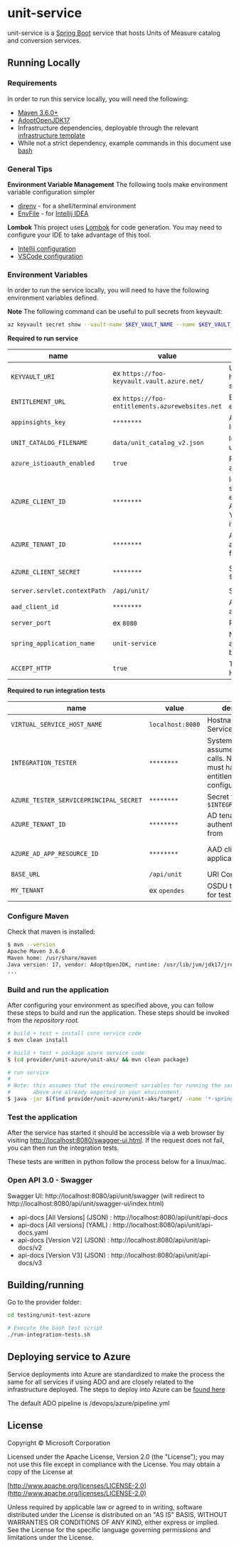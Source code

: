 # unit-service

unit-service is a [Spring Boot](https://spring.io/projects/spring-boot) service that hosts Units of Measure catalog and conversion services.

## Running Locally

### Requirements

In order to run this service locally, you will need the following:

- [Maven 3.6.0+](https://maven.apache.org/download.cgi)
- [AdoptOpenJDK17](https://adoptopenjdk.net/)
- Infrastructure dependencies, deployable through the relevant [infrastructure template](https://dev.azure.com/slb-des-ext-collaboration/open-data-ecosystem/_git/infrastructure-templates?path=%2Finfra&version=GBmaster&_a=contents)
- While not a strict dependency, example commands in this document use [bash](https://www.gnu.org/software/bash/)

### General Tips

**Environment Variable Management**
The following tools make environment variable configuration simpler
 - [direnv](https://direnv.net/) - for a shell/terminal environment
 - [EnvFile](https://plugins.jetbrains.com/plugin/7861-envfile) - for [Intellij IDEA](https://www.jetbrains.com/idea/)

**Lombok**
This project uses [Lombok](https://projectlombok.org/) for code generation. You may need to configure your IDE to take advantage of this tool.
 - [Intellij configuration](https://projectlombok.org/setup/intellij)
 - [VSCode configuration](https://projectlombok.org/setup/vscode)


### Environment Variables

In order to run the service locally, you will need to have the following environment variables defined.

**Note** The following command can be useful to pull secrets from keyvault:
```bash
az keyvault secret show --vault-name $KEY_VAULT_NAME --name $KEY_VAULT_SECRET_NAME --query value -otsv
```

**Required to run service**

| name | value | description | sensitive? | source |
| ---  | ---   | ---         | ---        | ---    |
| `KEYVAULT_URI` | ex `https://foo-keyvault.vault.azure.net/` | URI of KeyVault that holds application secrets | no | output of infrastructure deployment |
| `ENTITLEMENT_URL` | ex `https://foo-entitlements.azurewebsites.net` | Entitlements API endpoint | no | output of infrastructure deployment |
| `appinsights_key` | `********` | API Key for App Insights | yes | output of infrastructure deployment |
| `UNIT_CATALOG_FILENAME` | `data/unit_catalog_v2.json` | location of unit_catalog_v2.json | no | -- |
| `azure_istioauth_enabled` | `true` | Flag to Disable AAD auth | no | -- |
| `AZURE_CLIENT_ID` | `********` | Identity to run the service locally. This enables access to Azure resources. You only need this if running locally | yes | keyvault secret: `$KEYVAULT_URI/secrets/app-dev-sp-username` |
| `AZURE_TENANT_ID` | `********` | AD tenant to authenticate users from | yes | keyvault secret: `$KEYVAULT_URI/secrets/app-dev-sp-tenant-id` |
| `AZURE_CLIENT_SECRET` | `********` | Secret for `$AZURE_CLIENT_ID` | yes | keyvault secret: `$KEYVAULT_URI/secrets/app-dev-sp-password` |
| `server.servlet.contextPath` | `/api/unit/` | Servlet context path | no | - |
| `aad_client_id` | `********` | AAD client application ID | yes | output of infrastructure deployment |
| `server_port` | ex `8080` | Port of the server | no | -- |
| `spring_application_name` | `unit-service` | Name of application. Needed by App Insights | no | -- |
| `ACCEPT_HTTP` | `true` | TEMPORARY UNTIL HTTPS | no | -- |

**Required to run integration tests**

| name | value | description | sensitive? | source |
| ---  | ---   | ---         | ---        | ---    |
| `VIRTUAL_SERVICE_HOST_NAME` | `localhost:8080` | Hostname of Service | no | -- |
| `INTEGRATION_TESTER` | `********` | System identity to assume for API calls. Note: this user must have entitlements configured already | no | -- |
| `AZURE_TESTER_SERVICEPRINCIPAL_SECRET` | `********` | Secret for `$INTEGRATION_TESTER` | yes | -- |
| `AZURE_TENANT_ID` | `********` | AD tenant to authenticate users from | yes | -- |
| `AZURE_AD_APP_RESOURCE_ID` | `********` | AAD client application ID | yes | output of infrastructure deployment |
| `BASE_URL` | `/api/unit` | URI Context Path | no | -- |
| `MY_TENANT` | ex `opendes` | OSDU tenant used for testing | no | -- |


### Configure Maven

Check that maven is installed:
```bash
$ mvn --version
Apache Maven 3.6.0
Maven home: /usr/share/maven
Java version: 17, vendor: AdoptOpenJDK, runtime: /usr/lib/jvm/jdk17/jre
...
```

### Build and run the application

After configuring your environment as specified above, you can follow these steps to build and run the application. These steps should be invoked from the *repository root.*

```bash
# build + test + install core service code
$ mvn clean install

# build + test + package azure service code
$ (cd provider/unit-azure/unit-aks/ && mvn clean package)

# run service
#
# Note: this assumes that the environment variables for running the service as outlined
#       above are already exported in your environment.
$ java -jar $(find provider/unit-azure/unit-aks/target/ -name '*-spring-boot.jar')
```

### Test the application

After the service has started it should be accessible via a web browser by visiting [http://localhost:8080/swagger-ui.html](http://localhost:8080/swagger-ui.html). If the request does not fail, you can then run the integration tests.

These tests are written in python follow the process below for a linux/mac.

### Open API 3.0 - Swagger
Swagger UI: http://localhost:8080/api/unit/swagger (will redirect to http://localhost:8080/api/unit/swagger-ui/index.html)
- api-docs [All Versions] (JSON) : http://localhost:8080/api/unit/api-docs
- api-docs [All versions] (YAML) : http://localhost:8080/api/unit/api-docs.yaml
- api-docs [Version V2] (JSON) : http://localhost:8080/api/unit/api-docs/v2
- api-docs [Version V3] (JSON) : http://localhost:8080/api/unit/api-docs/v3


## Building/running
Go to the provider folder:
```bash
cd testing/unit-test-azure

# Execute the bash test script
./run-integration-tests.sh
```

## Deploying service to Azure

Service deployments into Azure are standardized to make the process the same for all services if using ADO and are closely related to the infrastructure deployed. The steps to deploy into Azure can be [found here](https://github.com/azure/osdu-infrastructure)

The default ADO pipeline is /devops/azure/pipeline.yml


## License
Copyright © Microsoft Corporation

Licensed under the Apache License, Version 2.0 (the "License");
you may not use this file except in compliance with the License.
You may obtain a copy of the License at

[http://www.apache.org/licenses/LICENSE-2.0](http://www.apache.org/licenses/LICENSE-2.0)

Unless required by applicable law or agreed to in writing, software
distributed under the License is distributed on an "AS IS" BASIS,
WITHOUT WARRANTIES OR CONDITIONS OF ANY KIND, either express or implied.
See the License for the specific language governing permissions and
limitations under the License.
